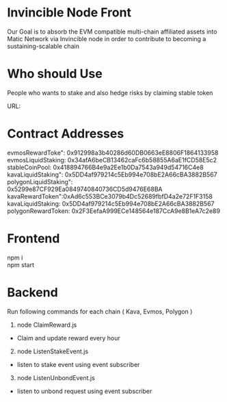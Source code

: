 # Invincible Node Front

Our Goal is to absorb the EVM compatible multi-chain affiliated assets into Matic Network via Invincible node in order to contribute to becoming a 
sustaining-scalable chain

# Who should Use
People who wants to stake and also hedge risks by claiming stable token

URL:  

# Contract Addresses

evmosRewardToke": 0x912998a3b40286d60DB0663eE8806F1864133958
evmosLiquidStaking: 0x34afA6beCB13462caFc6b58855A6aE1fCD58E5c2
stableCoinPool: 0x418894766B4e9a2Ee1b0Da7543a949d54716C4e8
kavaLiquidStaking": 0x5DD4af979214c5Eb994e708bE2A66cBA3882B567
polygonLiquidStaking": 0x5299e87CF929Ea0849740840736CD5d9476E68BA
kavaRewardToken":0xAd6c553BCe3079b4Dc52689fbfD4a2e72F1F3158
kavaLiquidStaking: 0x5DD4af979214c5Eb994e708bE2A66cBA3882B567
polygonRewardToken: 0x2F3EefaA999ECe148564e187CcA9e8B1eA7c2e89

# Frontend
npm i                                                                                                 
npm start

# Backend
Run following commands for each chain ( Kava, Evmos, Polygon )

1. node ClaimReward.js
- Claim and update reward every hour
2. node ListenStakeEvent.js
- listen to stake event using event subscriber
3. node ListenUnbondEvent.js
- listen to unbond request using event subscriber
